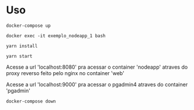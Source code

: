 # Uso

`docker-compose up`

`docker exec -it exemplo_nodeapp_1 bash`

`yarn install`

`yarn start`

Acesse a url 'localhost:8080' pra acessar o container 'nodeapp' atraves do proxy reverso feito pelo nginx no container 'web'

Acesse a url 'localhost:9000' pra acessar o pgadmin4 atraves do container 'pgadmin'

`docker-compose down`
